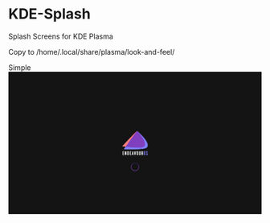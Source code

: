 # KDE-Splash
Splash Screens for KDE Plasma

Copy to /home/.local/share/plasma/look-and-feel/

Simple
![alt text](https://github.com/smokey5787/KDE-Splash/blob/main/eos-simple-splash/contents/previews/splash.png "Simple")

